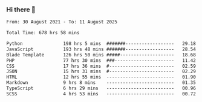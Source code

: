 ### Hi there 👋

<!--
**dominoto/dominoto** is a ✨ _special_ ✨ repository because its `README.md` (this file) appears on your GitHub profile.

Here are some ideas to get you started:

- 🔭 I’m currently working on ...
- 🌱 I’m currently learning ...
- 👯 I’m looking to collaborate on ...
- 🤔 I’m looking for help with ...
- 💬 Ask me about ...
- 📫 How to reach me: ...
- 😄 Pronouns: ...
- ⚡ Fun fact: ...
-->
<!--START_SECTION:waka-->

```txt
From: 30 August 2021 - To: 11 August 2025

Total Time: 678 hrs 58 mins

Python               198 hrs 5 mins  #######------------------   29.18 %
JavaScript           193 hrs 48 mins #######------------------   28.54 %
Blade Template       126 hrs 50 mins #####--------------------   18.68 %
PHP                  77 hrs 30 mins  ###----------------------   11.42 %
CSS                  17 hrs 36 mins  #------------------------   02.59 %
JSON                 15 hrs 31 mins  #------------------------   02.29 %
HTML                 12 hrs 55 mins  -------------------------   01.90 %
Markdown             9 hrs 8 mins    -------------------------   01.35 %
TypeScript           6 hrs 29 mins   -------------------------   00.96 %
SCSS                 4 hrs 53 mins   -------------------------   00.72 %
```

<!--END_SECTION:waka-->
